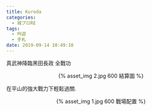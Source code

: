 ```yaml
---
title: Kuroda
categories:
  - 城プロRE
tags:
  - 吟遊
  - 手札
date: 2019-09-14 10:49:10
---
```

真武神降臨黑田長政 全戰功
<center>{% asset_img 2.jpg 600 結算圖 %}</center>

在平山的強大戰力下輕鬆過關.

<center>{% asset_img 1.jpg 600 戰場配置 %}</center>
